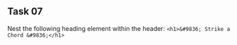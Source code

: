 ## Task 07
Nest the following heading element within the header: `<h1>&#9836; Strike a Chord &#9836;</h1>`